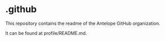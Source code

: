 # .github

This repository contains the readme of the Antelope GitHub organization.

It can be found at profile/README.md.
